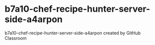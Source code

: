 # b7a10-chef-recipe-hunter-server-side-a4arpon
b7a10-chef-recipe-hunter-server-side-a4arpon created by GitHub Classroom
